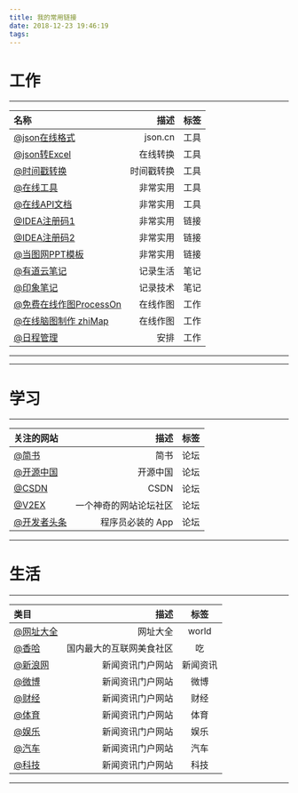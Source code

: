 ```yaml
---
title: 我的常用链接
date: 2018-12-23 19:46:19
tags:
---
```


# 工作
---

| 名称      |    描述 | 标签  |
| :-------- | --------:| :--: |
| [@json在线格式](https://www.json.cn)  | json.cn |  工具  |
| [@json转Excel](http://www.bejson.com/json/json2excel/)  | 在线转换 |  工具  |
| [@时间戳转换](https://tool.lu/timestamp/)  | 时间戳转换 |  工具  |
| [@在线工具](https://tool.lu/)  | 非常实用 |  工具  |
| [@在线API文档](https://www.showdoc.cc/)  | 非常实用 |  工具  |
| [@IDEA注册码1](http://idea.lanyus.com/)  | 非常实用 |  链接  |
| [@IDEA注册码2](https://www.iteblog.com/idea/)  | 非常实用 |  链接  |
| [@当图网PPT模板](http://www.99ppt.com/)  | 非常实用 |  链接  |
| [@有道云笔记](https://note.youdao.com/web/#/file/recent/empty)  | 记录生活 |  笔记  |
| [@印象笔记](https://app.yinxiang.com/Login.action?targetUrl=%2FHome.action)  | 记录技术 |  笔记  |
| [@免费在线作图ProcessOn](https://www.processon.com/)  | 在线作图 |  工作  |
| [@在线脑图制作 zhiMap](https://zhimap.com/home)  | 在线作图 |  工作  |
| [@日程管理](https://www.kooteam.com/cal/home.htm)  | 安排 |  工作  |
---

---
# 学习
---

| 关注的网站      |    描述 | 标签  |
| :-------- | --------:| :--: |
| [@简书](https://www.jianshu.com/)  | 简书 |  论坛  |
| [@开源中国](https://www.oschina.net/)  | 开源中国 |  论坛  |
| [@CSDN](https://www.csdn.net/)  | CSDN |  论坛  |
| [@V2EX](https://www.v2ex.com/)  | 一个神奇的网站论坛社区 |  论坛  |
| [@开发者头条](https://toutiao.io/)  | 程序员必装的 App |  论坛  |

---
# 生活
---

| 类目      |    描述 | 标签  |
| :-------- | --------:| :--: |
| [@网址大全](https://www.5566.net/)  | 网址大全 |  world  |
| [@香哈](https://www.xiangha.com/)  | 国内最大的互联网美食社区 |  吃  |
| [@新浪网](https://www.sina.com.cn/)  | 新闻资讯门户网站 |  新闻资讯  |
| [@微博](https://www.weibo.com/us)  | 新闻资讯门户网站 |  微博  |
| [@财经](https://finance.sina.com.cn/)  | 新闻资讯门户网站 |  财经  |
| [@体育](http://sports.sina.com.cn/)  | 新闻资讯门户网站 |  体育  |
| [@娱乐](http://ent.sina.com.cn/)  | 新闻资讯门户网站 |  娱乐  |
| [@汽车](http://auto.sina.com.cn/)  | 新闻资讯门户网站 |  汽车  |
| [@科技](https://tech.sina.com.cn/)  | 新闻资讯门户网站 | 科技  |

---
